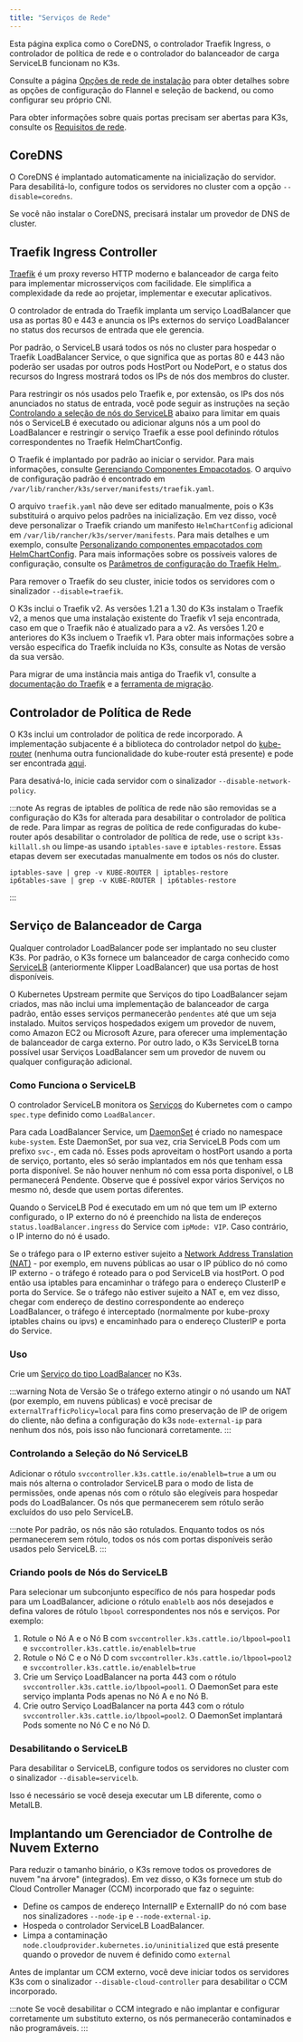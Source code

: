 ```yaml
---
title: "Serviços de Rede"
---
```


Esta página explica como o CoreDNS, o controlador Traefik Ingress, o controlador de política de rede e o controlador do balanceador de carga ServiceLB funcionam no K3s.

Consulte a página [Opções de rede de instalação](./basic-network-options.md) para obter detalhes sobre as opções de configuração do Flannel e seleção de backend, ou como configurar seu próprio CNI.

Para obter informações sobre quais portas precisam ser abertas para K3s, consulte os [Requisitos de rede](../installation/requirements.md#networking).

## CoreDNS

O CoreDNS é implantado automaticamente na inicialização do servidor. Para desabilitá-lo, configure todos os servidores no cluster com a opção `--disable=coredns`.

Se você não instalar o CoreDNS, precisará instalar um provedor de DNS de cluster.

## Traefik Ingress Controller

[Traefik](https://traefik.io/) é um proxy reverso HTTP moderno e balanceador de carga feito para implementar microsserviços com facilidade. Ele simplifica a complexidade da rede ao projetar, implementar e executar aplicativos.

O controlador de entrada do Traefik implanta um serviço LoadBalancer que usa as portas 80 e 443 e anuncia os IPs externos do serviço LoadBalancer no status dos recursos de entrada que ele gerencia.

Por padrão, o ServiceLB usará todos os nós no cluster para hospedar o Traefik LoadBalancer Service, o que significa que as portas 80 e 443 não poderão ser usadas por outros pods HostPort ou NodePort, e o status dos recursos do Ingress mostrará todos os IPs de nós dos membros do cluster.

Para restringir os nós usados ​​pelo Traefik e, por extensão, os IPs dos nós anunciados no status de entrada, você pode seguir as instruções na seção [Controlando a seleção de nós do ServiceLB](#controlling-servicelb-node-selection) abaixo para limitar em quais nós o ServiceLB é executado ou adicionar alguns nós a um pool do LoadBalancer e restringir o serviço Traefik a esse pool definindo rótulos correspondentes no Traefik HelmChartConfig.

O Traefik é implantado por padrão ao iniciar o servidor. Para mais informações, consulte [Gerenciando Componentes Empacotados](../installation/packaged-components.md). O arquivo de configuração padrão é encontrado em `/var/lib/rancher/k3s/server/manifests/traefik.yaml`.

O arquivo `traefik.yaml` não deve ser editado manualmente, pois o K3s substituirá o arquivo pelos padrões na inicialização. Em vez disso, você deve personalizar o Traefik criando um manifesto `HelmChartConfig` adicional em `/var/lib/rancher/k3s/server/manifests`. Para mais detalhes e um exemplo, consulte [Personalizando componentes empacotados com HelmChartConfig](../helm.md#customizing-packaged-components-with-helmchartconfig). Para mais informações sobre os possíveis valores de configuração, consulte os [Parâmetros de configuração do Traefik Helm.](https://github.com/traefik/traefik-helm-chart/tree/master/traefik).

Para remover o Traefik do seu cluster, inicie todos os servidores com o sinalizador `--disable=traefik`.

O K3s inclui o Traefik v2. As versões 1.21 a 1.30 do K3s instalam o Traefik v2, a menos que uma instalação existente do Traefik v1 seja encontrada, caso em que o Traefik não é atualizado para a v2. As versões 1.20 e anteriores do K3s incluem o Traefik v1. Para obter mais informações sobre a versão específica do Traefik incluída no K3s, consulte as Notas de versão da sua versão.

Para migrar de uma instância mais antiga do Traefik v1, consulte a [documentação do Traefik](https://doc.traefik.io/traefik/migration/v1-to-v2/) e a [ferramenta de migração](https://github.com/traefik/traefik-migration-tool).

## Controlador de Política de Rede

O K3s inclui um controlador de política de rede incorporado. A implementação subjacente é a biblioteca do controlador netpol do [kube-router](https://github.com/cloudnativelabs/kube-router) (nenhuma outra funcionalidade do kube-router está presente) e pode ser encontrada [aqui](https://github.com/k3s-io/k3s/tree/master/pkg/agent/netpol).

Para desativá-lo, inicie cada servidor com o sinalizador `--disable-network-policy`.

:::note
As regras de iptables de política de rede não são removidas se a configuração do K3s for alterada para desabilitar o controlador de política de rede. Para limpar as regras de política de rede configuradas do kube-router após desabilitar o controlador de política de rede, use o script `k3s-killall.sh` ou limpe-as usando `iptables-save` e `iptables-restore`. Essas etapas devem ser executadas manualmente em todos os nós do cluster.
```
iptables-save | grep -v KUBE-ROUTER | iptables-restore
ip6tables-save | grep -v KUBE-ROUTER | ip6tables-restore
```
:::

## Serviço de Balanceador de Carga

Qualquer controlador LoadBalancer pode ser implantado no seu cluster K3s. Por padrão, o K3s fornece um balanceador de carga conhecido como [ServiceLB](https://github.com/k3s-io/klipper-lb) (anteriormente Klipper LoadBalancer) que usa portas de host disponíveis.

O Kubernetes Upstream permite que Serviços do tipo LoadBalancer sejam criados, mas não inclui uma implementação de balanceador de carga padrão, então esses serviços permanecerão `pendentes` até que um seja instalado. Muitos serviços hospedados exigem um provedor de nuvem, como Amazon EC2 ou Microsoft Azure, para oferecer uma implementação de balanceador de carga externo. Por outro lado, o K3s ServiceLB torna possível usar Serviços LoadBalancer sem um provedor de nuvem ou qualquer configuração adicional.

### Como Funciona o ServiceLB

O controlador ServiceLB monitora os [Serviços](https://kubernetes.io/docs/concepts/services-networking/service/) do Kubernetes com o campo `spec.type` definido como `LoadBalancer`.

Para cada LoadBalancer Service, um [DaemonSet](https://kubernetes.io/docs/concepts/workloads/controllers/daemonset/) é criado no namespace `kube-system`. Este DaemonSet, por sua vez, cria ServiceLB Pods com um prefixo `svc-`, em cada nó. Esses pods aproveitam o hostPort usando a porta de serviço, portanto, eles só serão implantados em nós que tenham essa porta disponível. Se não houver nenhum nó com essa porta disponível, o LB permanecerá Pendente. Observe que é possível expor vários Serviços no mesmo nó, desde que usem portas diferentes.

Quando o ServiceLB Pod é executado em um nó que tem um IP externo configurado, o IP externo do nó é preenchido na lista de endereços `status.loadBalancer.ingress` do Service com `ipMode: VIP`. Caso contrário, o IP interno do nó é usado.

Se o tráfego para o IP externo estiver sujeito a [Network Address Translation (NAT)](https://en.wikipedia.org/wiki/Network_address_translation) - por exemplo, em nuvens públicas ao usar o IP público do nó como IP externo - o tráfego é roteado para o pod ServiceLB via hostPort. O pod então usa iptables para encaminhar o tráfego para o endereço ClusterIP e porta do Service. Se o tráfego não estiver sujeito a NAT e, em vez disso, chegar com endereço de destino correspondente ao endereço LoadBalancer, o tráfego é interceptado (normalmente por kube-proxy iptables chains ou ipvs) e encaminhado para o endereço ClusterIP e porta do Service.

### Uso

Crie um [Serviço do tipo LoadBalancer](https://kubernetes.io/docs/concepts/services-networking/service/#loadbalancer) no K3s.

:::warning Nota de Versão
Se o tráfego externo atingir o nó usando um NAT (por exemplo, em nuvens públicas) e você precisar de `externalTrafficPolicy=local` para fins como preservação de IP de origem do cliente, não defina a configuração do k3s `node-external-ip` para nenhum dos nós, pois isso não funcionará corretamente.
:::

### Controlando a Seleção do Nó ServiceLB

Adicionar o rótulo `svccontroller.k3s.cattle.io/enablelb=true` a um ou mais nós alterna o controlador ServiceLB para o modo de lista de permissões, onde apenas nós com o rótulo são elegíveis para hospedar pods do LoadBalancer. Os nós que permanecerem sem rótulo serão excluídos do uso pelo ServiceLB.

:::note
Por padrão, os nós não são rotulados. Enquanto todos os nós permanecerem sem rótulo, todos os nós com portas disponíveis serão usados ​​pelo ServiceLB.
:::

### Criando pools de Nós do ServiceLB
Para selecionar um subconjunto específico de nós para hospedar pods para um LoadBalancer, adicione o rótulo `enablelb` aos nós desejados e defina valores de rótulo `lbpool` correspondentes nos nós e serviços. Por exemplo:

1. Rotule o Nó A e o Nó B com `svccontroller.k3s.cattle.io/lbpool=pool1` e `svccontroller.k3s.cattle.io/enablelb=true`
2. Rotule o Nó C e o Nó D com `svccontroller.k3s.cattle.io/lbpool=pool2` e `svccontroller.k3s.cattle.io/enablelb=true`
3. Crie um Serviço LoadBalancer na porta 443 com o rótulo `svccontroller.k3s.cattle.io/lbpool=pool1`. O DaemonSet para este serviço implanta Pods apenas no Nó A e no Nó B.
4. Crie outro Serviço LoadBalancer na porta 443 com o rótulo `svccontroller.k3s.cattle.io/lbpool=pool2`. O DaemonSet implantará Pods somente no Nó C e no Nó D.

### Desabilitando o ServiceLB

Para desabilitar o ServiceLB, configure todos os servidores no cluster com o sinalizador `--disable=servicelb`.

Isso é necessário se você deseja executar um LB diferente, como o MetalLB.

## Implantando um Gerenciador de Controlhe de Nuvem Externo

Para reduzir o tamanho binário, o K3s remove todos os provedores de nuvem "na árvore" (integrados). Em vez disso, o K3s fornece um stub do Cloud Controller Manager (CCM) incorporado que faz o seguinte:
- Define os campos de endereço InternalIP e ExternalIP do nó com base nos sinalizadores `--node-ip` e `--node-external-ip`.
- Hospeda o controlador ServiceLB LoadBalancer.
- Limpa a contaminação `node.cloudprovider.kubernetes.io/uninitialized` que está presente quando o provedor de nuvem é definido como `external`

Antes de implantar um CCM externo, você deve iniciar todos os servidores K3s com o sinalizador `--disable-cloud-controller` para desabilitar o CCM incorporado.

:::note
Se você desabilitar o CCM integrado e não implantar e configurar corretamente um substituto externo, os nós permanecerão contaminados e não programáveis.
:::